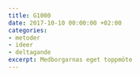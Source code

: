 ```yaml
---
title: G1000
date: 2017-10-10 00:00:00 +02:00
categories:
- metoder
- ideer
- deltagande
excerpt: Medborgarnas eget toppmöte
---
```


